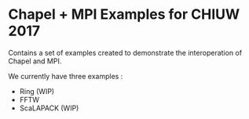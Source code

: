 # Chapel + MPI Examples for CHIUW 2017

Contains a set of examples created to demonstrate the
interoperation of Chapel and MPI.

We currently have three examples :
  * Ring (WIP)
  * FFTW
  * ScaLAPACK (WIP)
  

